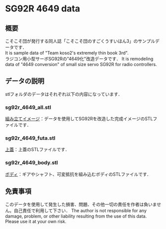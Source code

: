 # SG92R 4649 data

## 概要
こそこそ団が発行する同人誌「こそこそ団のすごくうすいほん3」のサンプルデータです．  
It is sample data of "Team koso2's extremely thin book 3rd".  
ラジコン用小型サーボSG92Rの"4649化"改造データです． 
It is remodeling data of "4649 conversion" of small size servo SG92R for radio controllers.

## データの説明
stlフォルダのデータはそれぞれ以下の内容になっています．

### sg92r_4649_all.stl
[組み立てイメージ](/stl/sg92r_4649_all.stl)：データを使用してSG92Rを改造した完成イメージのSTLファイルです．

### sg92r_4649_futa.stl
[上蓋](/stl/sg92r_4649_futa.stl)：上蓋のSTLファイルです．

### sg92r_4649_body.stl
[ボディ](/stl/sg92r_4649_body.stl)：ギアやシャフト、可変抵抗を組み込むボディのSTLファイルです．

## 免責事項
このデータを使用して発生した損害、問題、その他一切の責任を作者は負いません。自己責任で利用して下さい．
The author is not responsible for any damage, problem, or other liability resulting from the use of this data. Please use it at your own risk.
